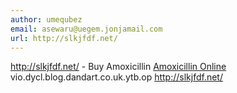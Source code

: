 ```yaml
---
author: umequbez
email: asewaru@uegem.jonjamail.com
url: http://slkjfdf.net/
---
```


http://slkjfdf.net/ - Buy Amoxicillin <a href="http://slkjfdf.net/">Amoxicillin Online</a> vio.dycl.blog.dandart.co.uk.ytb.op http://slkjfdf.net/